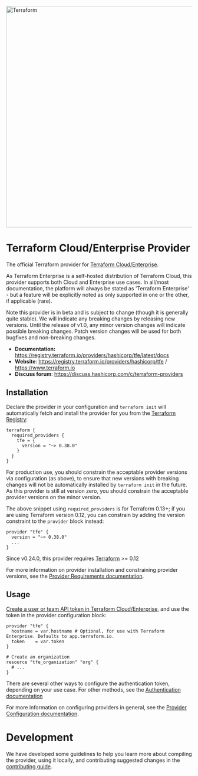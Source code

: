 <img alt="Terraform" src="https://www.datocms-assets.com/2885/1629941242-logo-terraform-main.svg" width="600px">


# Terraform Cloud/Enterprise Provider

The official Terraform provider for [Terraform Cloud/Enterprise](https://www.hashicorp.com/products/terraform).

As Terraform Enterprise is a self-hosted distribution of Terraform Cloud, this
provider supports both Cloud and Enterprise use cases. In all/most
documentation, the platform will always be stated as 'Terraform Enterprise' -
but a feature will be explicitly noted as only supported in one or the other, if
applicable (rare).

Note this provider is in beta and is subject to change (though it is generally
quite stable). We will indicate any breaking changes by releasing new versions.
Until the release of v1.0, any minor version changes will indicate possible
breaking changes. Patch version changes will be used for both bugfixes and
non-breaking changes.

- **Documentation:** https://registry.terraform.io/providers/hashicorp/tfe/latest/docs
- **Website**: https://registry.terraform.io/providers/hashicorp/tfe / https://www.terraform.io
- **Discuss forum**: https://discuss.hashicorp.com/c/terraform-providers

## Installation

Declare the provider in your configuration and `terraform init` will automatically fetch and install the provider for you from the [Terraform Registry](https://registry.terraform.io/):

```hcl
terraform {
  required_providers {
    tfe = {
      version = "~> 0.38.0"
    }
  }
}
```

For production use, you should constrain the acceptable provider versions via
configuration (as above), to ensure that new versions with breaking changes will
not be automatically installed by `terraform init` in the future. As this provider
is still at version zero, you should constrain the acceptable provider versions
on the minor version.

The above snippet using `required_providers` is for Terraform 0.13+; if you are using Terraform version 0.12, you can constrain by adding the version constraint to the `provider` block instead:

```hcl
provider "tfe" {
  version = "~> 0.38.0"
  ...
}
```

Since v0.24.0, this provider requires [Terraform](https://www.terraform.io/downloads.html) >= 0.12

For more information on provider installation and constraining provider versions, see the [Provider Requirements documentation](https://www.terraform.io/docs/configuration/provider-requirements.html).

## Usage

[Create a user or team API token in Terraform Cloud/Enterprise](https://www.terraform.io/docs/cloud/users-teams-organizations/api-tokens.html), and use the token in the provider configuration block:

```hcl
provider "tfe" {
  hostname = var.hostname # Optional, for use with Terraform Enterprise. Defaults to app.terraform.io.
  token    = var.token
}

# Create an organization
resource "tfe_organization" "org" {
  # ...
}
```

There are several other ways to configure the authentication token, depending on
your use case. For other methods, see the [Authentication documentation](https://registry.terraform.io/providers/hashicorp/tfe/latest/docs#authentication)

For more information on configuring providers in general, see the [Provider Configuration documentation](https://www.terraform.io/docs/configuration/providers.html).

# Development

We have developed some guidelines to help you learn more about compiling the provider, using it locally, and contributing suggested changes in the [contributing guide](CONTRIBUTING.md).
